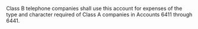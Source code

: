 Class B telephone companies shall use this account for expenses of the type and character required of Class A companies in Accounts 6411 through 6441.

